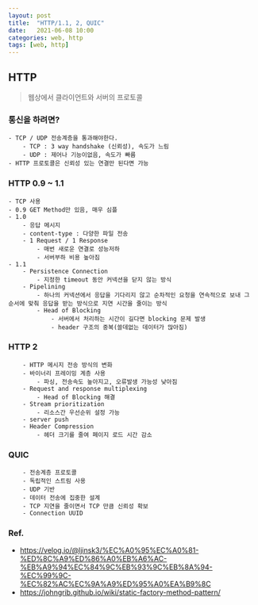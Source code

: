 ```yaml
---
layout: post
title:  "HTTP/1.1, 2, QUIC"
date:   2021-06-08 10:00
categories: web, http
tags: [web, http]
---
```


## HTTP

> 웹상에서 클라이언트와 서버의 프로토콜

### 통신을 하려면?
    - TCP / UDP 전송계층을 통과해야한다.
        - TCP : 3 way handshake (신뢰성), 속도가 느림
        - UDP : 제어나 기능이없음, 속도가 빠름
    - HTTP 프로토콜은 신뢰성 있는 연결만 된다면 가능

### HTTP 0.9 ~ 1.1
    - TCP 사용
    - 0.9 GET Method만 있음, 매우 심플
    - 1.0 
        - 응답 메시지
        - content-type : 다양한 파일 전송
        - 1 Request / 1 Response
            - 매번 새로운 연결로 성능저하
            - 서버부하 비용 높아짐
    - 1.1
        - Persistence Connection
            - 지정한 timeout 동안 커넥션을 닫지 않는 방식
        - Pipelining
            - 하나의 커넥션에서 응답을 기다리지 않고 순차적인 요청을 연속적으로 보내 그 순서에 맞춰 응답을 받는 방식으로 지연 시간을 줄이는 방식
            - Head of Blocking
                - 서버에서 처리하는 시간이 길다면 blocking 문제 발생
                - header 구조의 중복(쓸데없는 데이터가 많아짐) 
### HTTP 2
        - HTTP 메시지 전송 방식의 변화
        - 바이너리 프레이밍 계층 사용
            - 파싱, 전송속도 높아지고, 오류발생 가능성 낮아짐
        - Request and response multiplexing
            - Head of Blocking 해결
        - Stream prioritization
            - 리소스간 우선순위 설정 가능
        - server push
        - Header Compression
            - 헤더 크기를 줄여 페이지 로드 시간 감소
        
### QUIC
        - 전송계층 프로토콜
        - 독립적인 스트림 사용
        - UDP 기반
        - 데이터 전송에 집중한 설계
        - TCP 지연을 줄이면서 TCP 만큼 신뢰성 확보
        - Connection UUID


 ### Ref.
* <https://velog.io/@ljinsk3/%EC%A0%95%EC%A0%81-%ED%8C%A9%ED%86%A0%EB%A6%AC-%EB%A9%94%EC%84%9C%EB%93%9C%EB%8A%94-%EC%99%9C-%EC%82%AC%EC%9A%A9%ED%95%A0%EA%B9%8C>
* <https://johngrib.github.io/wiki/static-factory-method-pattern/>